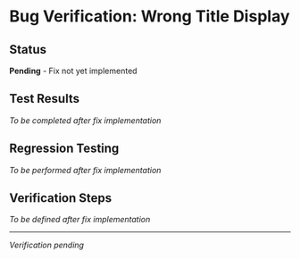 # Bug Verification: Wrong Title Display

## Status
**Pending** - Fix not yet implemented

## Test Results
*To be completed after fix implementation*

## Regression Testing
*To be performed after fix implementation*

## Verification Steps
*To be defined after fix implementation*

---
*Verification pending*